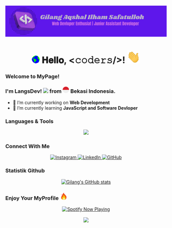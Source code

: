 <!-- Header -->
![Header](Img/header_github.png)
<!-- Judul / Tittle -->
<h1 align="center">
  <img src="Img/Earth.gif" width="24px"/>
  𝐇𝐞𝐥𝐥𝐨, &lt;𝚌𝚘𝚍𝚎𝚛𝚜/&gt;!
  <img src="Img/Hi.gif" width="40px" />
</h1>

<!-- Page -->
### Welcome to MyPage!
### I'm LangsDev! <img src="https://emojis.slackmojis.com/emojis/images/1531849430/4246/blob-sunglasses.gif?1531849430" width="30px"> from <img src="Img/bg.png" height="20px"> Bekasi Indonesia.


<!--
**GilangAqshal/GilangAqshal** is a ✨ _special_ ✨ repository because its `README.md` (this file) appears on your GitHub profile.

Here are some ideas to get you started:

- 🔭 I’m currently working on ...
- 🌱 I’m currently learning ...
- 👯 I’m looking to collaborate on ...
- 🤔 I’m looking for help with ...
- 💬 Ask me about ...
- 📫 How to reach me: ...
- 😄 Pronouns: ...
- ⚡ Fun fact: ...
-->
- 🔭 I’m currently working on **Web Development** 
- 🌱 I’m currently learning **JavaScript and Software Devloper**


<!-- Skills -->
### Languages & Tools
<p align="center">
  <a href="https://skillicons.dev">
    <img src="https://skillicons.dev/icons?i=html,css,javascript,php,laravel,wordpress,java,python,mysql,bootstrap,tailwind,vscode&perline=6" />
  </a>
</p>

<!-- Media sosial -->
### Connect With Me
<div align="center">

 <p align="center">
  <a href="https://www.instagram.com/gilangaqshal_/">
    <img src="https://skillicons.dev/icons?i=instagram" alt="Instagram" />
  </a>
  <a href="https://www.linkedin.com/in/gilang-aqshal-ilham-safatulloh-84a3212a7?utm_source=share&utm_campaign=share_via&utm_content=profile&utm_medium=android_app">
    <img src="https://skillicons.dev/icons?i=linkedin" alt="LinkedIn" />
  </a>
  <a href="https://github.com/GilangAqshal">
    <img src="https://skillicons.dev/icons?i=github" alt="GitHub" />
  </a>
</p>
</div>
<!-- Statistik Github -->

### Statistik Github

<div align="center">

  [![Gilang's GitHub stats](https://github-readme-stats.vercel.app/api?username=gilangaqshal&show_icons=true&theme=github_dark)](https://github.com/gilangaqshal/github-readme-stats)
  </div>

<!-- GIF API -->
### Enjoy Your MyProfile <img src="Img/firee.gif" height="25px"/>
<!-- Widget Spotify & Picture Luffy -->
<div align="center">
  <a href="https://open.spotify.com/user/x3qpuc6fibvgyszpnzpzqyxc5">
    <img src="https://spotify-recently-played-readme.vercel.app/api?user=x3qpuc6fibvgyszpnzpzqyxc5&count=1" alt="Spotify Now Playing" />
  </a>
  <br>
  <br>
   <img src="https://media0.giphy.com/media/v1.Y2lkPTc5MGI3NjExNzB6MG80aTZidDFxaWpvdnptcHljdDAxMjd3OHV0YmlzdHJhMmNzdCZlcD12MV9pbnRlcm5hbF9naWZfYnlfaWQmY3Q9Zw/iJMSipnX6SyM6DFofc/giphy.gif"/>
</div>

